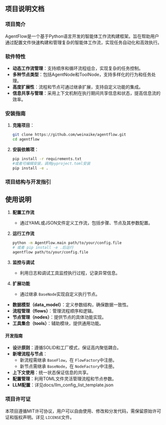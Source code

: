 ## 项目说明文档

### 项目简介

AgentFlow是一个基于Python语言开发的智能体工作流构建框架。旨在帮助用户通过配置文件快速构建和管理复杂的智能体工作流，实现任务自动化和高效执行。

### 软件特性

- **动态工作流管理**：支持顺序和循环流程组合，实现复杂的任务控制。
- **多种节点类型**：包括AgentNode和ToolNode，支持多样化的行为和任务处理。
- **高度扩展性**：流程和节点可通过继承扩展，支持自定义功能的集成。
- **信息共享与管理**：采用上下文机制在执行期间共享信息和状态，提高信息流的效率。

### 安装指南

1. **克隆项目**：

   ```bash
   git clone https://github.com/weinaike/agentflow.git
   cd agentflow
   ```
2. **安装依赖项**：

   ```bash
   pip install -r requirements.txt
   #或者可编辑安装，调用pyproject.toml安装
   pip install -e . 
   ```

### 项目结构与开发指引

## 使用说明

1. **配置工作流**

   - 通过YAML或JSON文件定义工作流，包括步骤、节点及其参数配置。
2. **运行工作流**

   ```bash
   python -m AgentFlow.main path/to/your/config.file
   # 或者 pip install -e .后运行
   agentflow path/to/your/config.file
   ```
3. **监控与调试**

   - 利用日志和调试工具监控执行过程，记录异常信息。
4. **扩展功能**

   - 通过继承 `BaseNode`实现自定义执行节点。

- **数据模型（data_model）**：定义参数结构，确保数据一致性。
- **流程管理（flows）**：管理流程顺序和逻辑。
- **节点管理（nodes）**：提供节点的具体功能实现。
- **工具集合（tools）**：辅助模块，提供通用功能。

#### 开发指南

- **设计原则**：遵循SOLID和工厂模式，保证高内聚低耦合。
- **新增流程与节点**：
  - 新流程需继承 `BaseFlow`，在 `FlowFactory`中注册。
  - 新节点需继承 `BaseNode`，在 `NodeFactory`中注册。
- **上下文使用**：统一状态保证信息的共享。
- **配置管理**：利用TOML文件灵活管理流程和节点参数。
- **LLM配置**：详见docs/llm_config_list_template.json

### 项目许可证

本项目遵循MIT许可协议，用户可以自由使用、修改和分发代码，需保留原始许可证和版权声明。详见 `LICENSE`文件。
